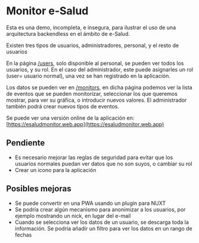 # Monitor e-Salud

Esta es una demo, incompleta, e insegura, para ilustrar el uso de una arquitectura backendless en el ámbito de e-Salud.

Existen tres tipos de usuarios, administradores, personal, y el resto de usuarios

En la página [/users](/users), solo disponible al personal, se pueden ver todos los usuarios, y su rol.
En el caso del administrador, este puede asignarles un rol (user= usuario normal), una vez se han registrado en la aplicación.

Los datos se pueden ver en [/monitors](/monitors), en dicha página podemos ver la lista de eventos que se pueden monitorizar, seleccionar los que queremos mostrar, para ver su gráfica, o introducir nuevos valores.
El administrador también podrá crear nuevos tipos de eventos.

Se puede ver una versión online de la aplicación en: [https://esaludmonitor.web.app](https://esaludmonitor.web.app)

## Pendiente

- Es necesario mejorar las reglas de seguridad para evitar que los usuarios normales puedan ver datos que no son suyos, o cambiar su rol
- Crear un icono para la aplicación

## Posibles mejoras

- Se puede convertir en una PWA usando un plugin para NUXT
- Se podría crear algún mecanismo para anonimizar a los usuarios, por ejemplo mostrando un nick, en lugar del e-mail
- Cuando se selecciona ver los datos de un usuario, se descarga toda la información. Se podría añadir un filtro para ver los datos en un rango de fechas



